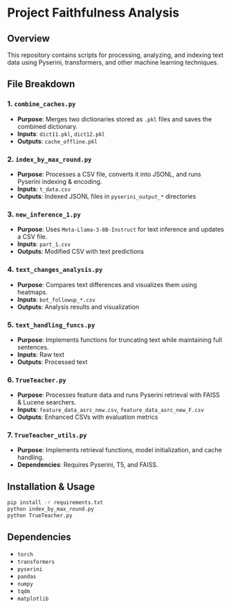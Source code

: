 # Project Faithfulness Analysis

## Overview
This repository contains scripts for processing, analyzing, and indexing text data using Pyserini, transformers, and other machine learning techniques.

## File Breakdown

### 1. `combine_caches.py`
- **Purpose**: Merges two dictionaries stored as `.pkl` files and saves the combined dictionary.
- **Inputs**: `dict11.pkl`, `dict12.pkl`
- **Outputs**: `cache_offline.pkl`

### 2. `index_by_max_round.py`
- **Purpose**: Processes a CSV file, converts it into JSONL, and runs Pyserini indexing & encoding.
- **Inputs**: `t_data.csv`
- **Outputs**: Indexed JSONL files in `pyserini_output_*` directories

### 3. `new_inference_1.py`
- **Purpose**: Uses `Meta-Llama-3-8B-Instruct` for text inference and updates a CSV file.
- **Inputs**: `part_1.csv`
- **Outputs**: Modified CSV with text predictions

### 4. `text_changes_analysis.py`
- **Purpose**: Compares text differences and visualizes them using heatmaps.
- **Inputs**: `bot_followup_*.csv`
- **Outputs**: Analysis results and visualization

### 5. `text_handling_funcs.py`
- **Purpose**: Implements functions for truncating text while maintaining full sentences.
- **Inputs**: Raw text
- **Outputs**: Processed text

### 6. `TrueTeacher.py`
- **Purpose**: Processes feature data and runs Pyserini retrieval with FAISS & Lucene searchers.
- **Inputs**: `feature_data_asrc_new.csv`, `feature_data_asrc_new_F.csv`
- **Outputs**: Enhanced CSVs with evaluation metrics

### 7. `TrueTeacher_utils.py`
- **Purpose**: Implements retrieval functions, model initialization, and cache handling.
- **Dependencies**: Requires Pyserini, T5, and FAISS.

## Installation & Usage
```bash
pip install -r requirements.txt
python index_by_max_round.py
python TrueTeacher.py
```

## Dependencies
- `torch`
- `transformers`
- `pyserini`
- `pandas`
- `numpy`
- `tqdm`
- `matplotlib`
